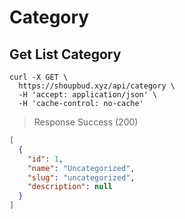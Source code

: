 # Category

## Get List Category


```shell
curl -X GET \
  https://shoupbud.xyz/api/category \
  -H 'accept: application/json' \
  -H 'cache-control: no-cache'
```

> Response Success (200)

```json
[
  {
    "id": 1,
    "name": "Uncategorized",
    "slug": "uncategorized",
    "description": null
  }
]
```